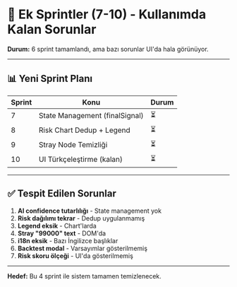 # 🎯 **Ek Sprintler (7-10) - Kullanımda Kalan Sorunlar**

**Durum:** 6 sprint tamamlandı, ama bazı sorunlar UI'da hala görünüyor.

---

## 📊 **Yeni Sprint Planı**

| Sprint | Konu | Durum |
|--------|------|-------|
| 7 | State Management (finalSignal) | ⏳ |
| 8 | Risk Chart Dedup + Legend | ⏳ |
| 9 | Stray Node Temizliği | ⏳ |
| 10 | UI Türkçeleştirme (kalan) | ⏳ |

---

## ✅ **Tespit Edilen Sorunlar**

1. **AI confidence tutarlılığı** - State management yok
2. **Risk dağılımı tekrar** - Dedup uygulanmamış
3. **Legend eksik** - Chart'larda
4. **Stray "99000" text** - DOM'da
5. **i18n eksik** - Bazı İngilizce başlıklar
6. **Backtest modal** - Varsayımlar gösterilmemiş
7. **Risk skoru ölçeği** - UI'da gösterilmemiş

---

**Hedef:** Bu 4 sprint ile sistem tamamen temizlenecek.

